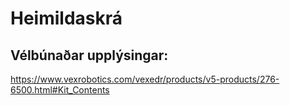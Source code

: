 # Heimildaskrá
## Vélbúnaðar upplýsingar:
 https://www.vexrobotics.com/vexedr/products/v5-products/276-6500.html#Kit_Contents
